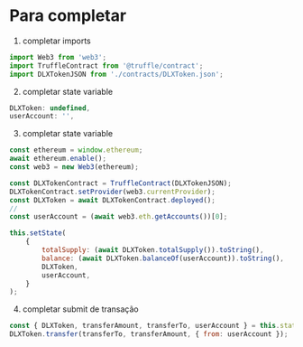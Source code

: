 # Para completar

1. completar imports
```javascript
import Web3 from 'web3';
import TruffleContract from '@truffle/contract';
import DLXTokenJSON from './contracts/DLXToken.json';
```

2. completar state variable
```javascript
DLXToken: undefined,
userAccount: '',
```

3. completar state variable
```javascript
const ethereum = window.ethereum;
await ethereum.enable();
const web3 = new Web3(ethereum);

const DLXTokenContract = TruffleContract(DLXTokenJSON);
DLXTokenContract.setProvider(web3.currentProvider);
const DLXToken = await DLXTokenContract.deployed();
//
const userAccount = (await web3.eth.getAccounts())[0];

this.setState(
    {
        totalSupply: (await DLXToken.totalSupply()).toString(),
        balance: (await DLXToken.balanceOf(userAccount)).toString(),
        DLXToken,
        userAccount,
    }
); 
```

4. completar submit de transação
```javascript
const { DLXToken, transferAmount, transferTo, userAccount } = this.state;
DLXToken.transfer(transferTo, transferAmount, { from: userAccount });
```